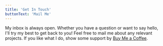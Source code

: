```yaml
---
title: 'Get In Touch'
buttonText: 'Mail Me'
---
```


My inbox is always open. Whether you have a question or want to say hello, I'll try my best to get back to you! Feel free to mail me about any relevant projects.
If you like what I do, show some support by [Buy Me a Coffee](https://www.buymeacoffee.com/yatharthbansal).